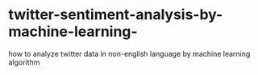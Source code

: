 # twitter-sentiment-analysis-by-machine-learning-
how to analyze twitter data in non-english language by machine learning algorithm

